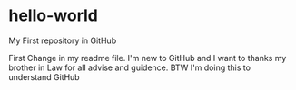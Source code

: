 # hello-world
My First repository in GitHub

First Change in my readme file. I'm new to GitHub and I want to thanks my brother in Law for all advise and guidence.
BTW I'm doing this to understand GitHub
